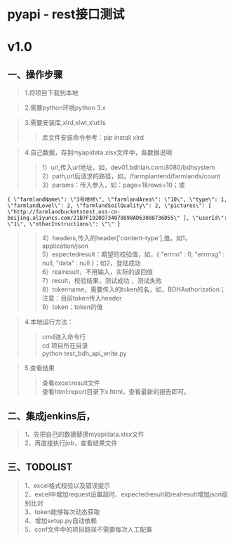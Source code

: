 # pyapi - rest接口测试
# v1.0
## 一、操作步骤
> 1.将项目下载到本地 

> 2.需要python环境python 3.x 

> 3.需要安装库,xlrd,xlwt,xlutils
>> 库文件安装命令参考：pip install xlrd 

> 4.自己数据，存到myapidata.xlsx文件中，各数据说明
>>	1）url,传入url地址，如，dev01.bdhlan.com:8080/bdhsystem     
>>	2）path,url后请求的路径，如，/farmplantend/farmlands/count  
>>	3）params：传入参入，如：page=1&rows=10；或
```
{ \"farmlandName\": \"3号地块\", \"farmlandArea\": \"10\", \"type\": 1, \"farmlandLevel\": 2, \"farmlandSoilQuality\": 2, \"pictures\": [ \"http://farmlandbucketstest.oss-cn-beijing.aliyuncs.com/21B7F1920D734078898AD63088736D55\" ], \"userId\": \"1\", \"otherInstructions\": \"\" }    
```
>>	4）headers,传入的header['content-type'],值，如1，application/json   
>>	5）expectedresult：期望的校验值，如，{ "errno" : 0, "errmsg" : null, "data" : null }；如2，登陆成功     
>>	6）realresult，不用输入，实际的返回值   
>>	7）result，校验结果，测试成功 ，测试失败    
>>	8）tokenname，需要传入的token的名，如，BDHAuthorization；   
	             注意：目前token传入header  
>>	9）token：token的值 
		           	           
> 4.本地运行方法：  
>>	cmd进入命令行       
>>	cd 项目所在目录         
>>	python  test_bdh_api_write.py   
	
> 5.查看结果
>>	查看excel:result文件	
>> 	查看html:report目录下x.html，查看最新的报告即可。
	
## 二、集成jenkins后，
>  1、先把自己的数据替换myapidata.xlsx文件    
>  2、再直接执行job，查看结果文件

## 三、TODOLIST
>  1、excel格式校验以及错误提示         
>  2、excel中增加request设置超时、expectedresult和realresult增加json级别比对  
>  3、token能够每次动态获取           
>  4、增加setup.py自动依赖      
>  5、conf文件中的项目路径不需要每次人工配置